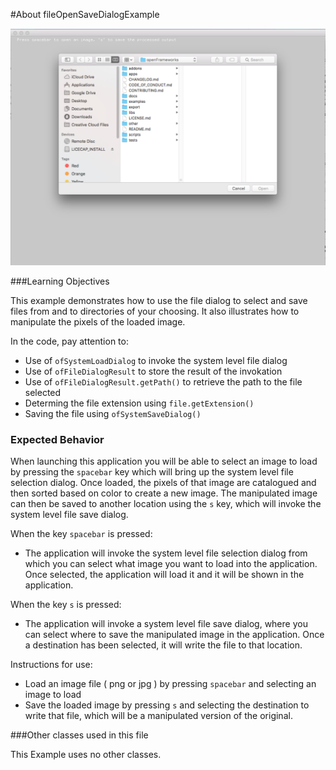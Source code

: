 #About fileOpenSaveDialogExample

![Screenshot of Example, stored as exampleName/screenshot.png (or .gif or .jpg)](fileOpenSaveDialog.png)


###Learning Objectives

This example demonstrates how to use the file dialog to select and save files from and to directories of your choosing. It also illustrates how to manipulate the pixels of the loaded image. 

In the code, pay attention to: 

* Use of ```ofSystemLoadDialog``` to invoke the system level file dialog
* Use of ```ofFileDialogResult``` to store the result of the invokation
* Use of ```ofFileDialogResult.getPath()``` to retrieve the path to the file selected
* Determing the file extension using ```file.getExtension()```
* Saving the file using ```ofSystemSaveDialog()```


### Expected Behavior

When launching this application you will be able to select an image to load by pressing the ```spacebar``` key which will bring up the system level file selection dialog.  Once loaded, the pixels of that image are catalogued and then sorted based on color to create a new image. The manipulated image can then be saved to another location using the ```s``` key, which will invoke the system level file save dialog. 

When the key ```spacebar``` is pressed:

* The application will invoke the system level file selection dialog from which you can select what image you want to load into the application. Once selected, the application will load it and it will be shown in the application.  

When the key ```s``` is pressed:

* The application will invoke a system level file save dialog, where you can select where to save the manipulated image in the application. Once a destination has been selected, it will write the file to that location. 

Instructions for use:

* Load an image file ( png or jpg )  by pressing ```spacebar``` and selecting an image to load
* Save the loaded image by pressing ```s``` and selecting the destination to write that file, which will be a manipulated version of the original. 


###Other classes used in this file

This Example uses no other classes.